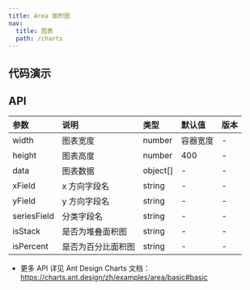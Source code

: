 ```yaml
---
title: Area 面积图
nav:
  title: 图表
  path: /charts
---
```


## 代码演示

<code src="./demo/basic.tsx" title="基础面积图"></code>

<code src="./demo/stack.tsx" title="堆叠面积图"></code>

<code src="./demo/percent.tsx" title="百分比面积图"></code>

<code src="./demo/tooltip-scrollable.tsx" title="Tooltip 可滚动" description="适用于 Tooltip 项较多、超出图表的场景，可通过 `tooltip.scrollable: true` 配置进行开启。"></code>

## API

| 参数        | 说明               | 类型     | 默认值   | 版本 |
| :---------- | :----------------- | :------- | :------- | :--- |
| width       | 图表宽度           | number   | 容器宽度 | -    |
| height      | 图表高度           | number   | 400      | -    |
| data        | 图表数据           | object[] | -        | -    |
| xField      | x 方向字段名       | string   | -        | -    |
| yField      | y 方向字段名       | string   | -        | -    |
| seriesField | 分类字段名         | string   | -        | -    |
| isStack     | 是否为堆叠面积图   | string   | -        | -    |
| isPercent   | 是否为百分比面积图 | string   | -        | -    |

- 更多 API 详见 Ant Design Charts 文档：https://charts.ant.design/zh/examples/area/basic#basic
